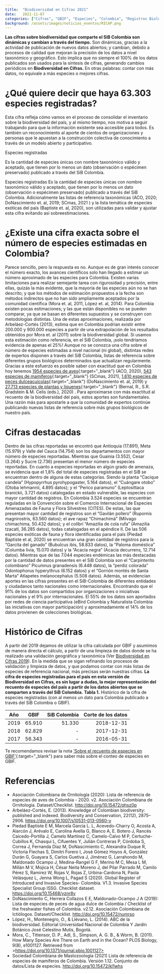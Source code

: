 ```yaml
---
title:  "Biodiversidad en Cifras 2021"
date:   2021-11-07
categories: ["Cifras", "GBIF", "Especies", "Colombia", "Registros Biológicos", "2021"]
background: /assets/images/noticias_eventos/RICAP.png
---
```


**Las cifras sobre biodiversidad que comparte el SiB Colombia son dinámicas y cambian a través del tiempo.** Son dinámicas, gracias a la actividad de publicación de nuevos datos abiertos; y cambian, debido a procesos de calidad que mejoran la precisión de los datos a nivel taxonómico y geográfico. Esto implica que no siempre el 100% de los datos publicados son usados para la síntesis de cifras, generando cambios periódicos en **Biodiversidad en Cifras.** En otras palabras: contar con más datos, no equivale a más especies o mejores cifras.

# ¿Qué quiere decir que haya 63.303 especies registradas?

Esta cifra refleja cómo vamos en el proceso de consolidar el inventario sobre la biodiversidad del país, y al mismo tiempo, nos motiva a seguir trabajando para que la información existente sea accesible para todos. Es también un reconocimiento al aporte de cientos de organizaciones y personas que le apuestan a la construcción colectiva de conocimiento a través de un modelo abierto y participativo. 

<form class="box">
  <div class="field">
    <label class="label">Especies registradas</label>
    <p>Es la cantidad de especies únicas con nombre taxonómico válido y aceptado, que tienen por lo menos un dato (observación o espécimen preservado) publicado a través del SiB Colombia.</p>
  </div>
</form>

Especies registradas
Es la cantidad de especies únicas con nombre taxonómico válido y aceptado, que tienen por lo menos un dato (observación o espécimen preservado) publicado a través del SiB Colombia. 
Adicionalmente las listas de referencia taxonómicas (ACO, 2020; DoNascimiento et. al, 2019; SCmas, 2021 ) y la lista temática de especies exóticas del país (Baptiste et. al, 2020), son utilizadas para validar y ajustar esta cifra evitando así sobreestimaciones. 

# ¿Existe una cifra exacta sobre el número de especies estimadas en Colombia?

Parece sencillo, pero la respuesta es no. Aunque es de gran interés conocer el número exacto, los avances científicos solo han llegado a estimar un número aproximado de las especies para Colombia. Existen varias limitaciones para realizar semejante tarea con rigurosidad y precisión, entre ellas, quizás la más evidente, que la mayoría de las especies aún no se han descrito; y que los métodos de estimación propuestos a la fecha son métodos indirectos que no han sido ampliamente aceptados por la comunidad científica (Mora et. al, 2011, López et. al, 2014).
Para Colombia existen pocas estimaciones; y las que están disponibles no se pueden comparar, ya que se basan en diferentes supuestos y se construyen con metodologías distintas. Una de estas aproximaciones, realizada por Arbeláez-Cortés (2013), estima que en Colombia podrían existir entre 200.000 y 900.000 especies a partir de una extrapolación de los resultados obtenidos por Mora et. al (2011) sobre la biodiversidad global. Si usamos esta estimación como referencia, en el SiB Colombia, ¡solo tendríamos evidencia de apenas el 25%!
Aunque no se conozca una cifra sobre el número de especies estimadas a nivel nacional (ni global), distintas redes de expertos disponen a través del SiB Colombia, listas de referencia sobre diferentes grupos biológicos determinados que actualizan regularmente. Gracias a este esfuerzo es posible saber con exactitud que en Colombia hoy tenemos [1954 especies de aves](https://doi.org/10.15472/qhsz0p){:target="_blank"} (ACO, 2020), [543 especies de mamíferos](https://doi.org/10.15472/kl1whs){:target="_blank"} (SCmas, 2021), [1.610 especies de peces dulceacuícolas](https://doi.org/10.15472/numrso){:target="_blank"} (DoNascimiento et. al, 2019) y [27.713 especies de plantas y líquenes](https://doi.org/10.15472/7avdhn){:target="_blank"} (Bernal, R., S.R. Gradstein & M. Celis (eds.), 2020) .
Para aproximarse con más exactitud al recuento de la biodiversidad del país, estos aportes son fundamentales. Una razón más para apostarle a que la comunidad de expertos continúe publicando nuevas listas de referencia sobre más grupos biológicos de nuestro país.

# Cifras destacadas

Dentro de las cifras reportadas se encontró que Antioquia (17.891), Meta (15.979) y Valle del Cauca (14.754) son los departamentos con mayor número de especies reportadas. Mientras que Guainia (3.552), Cesar (3.264) y Sucre (2.736) presentan el menor número de especies reportadas. 
En cuanto a especies reportadas en algún grado de amenaza, se evidencia que el 1,8% del total de especies registradas en el SiB se encuentran dentro de alguna de estas categorías. Siendo la planta “Cacique candela” (Hypopyrrhus pyrohypogaster, 5.164 datos), el “Cuángare otobo” (Otoba lehmannii, 4.895 datos); y el “Perico paramuno” (Leptosittaca branickii, 3.721 datos) catalogadas en estado vulnerable, las especies con mayor cantidad de registros.
En Colombia 3.524 especies se encuentran reguladas en la Convención sobre el Comercio Internacional de Especies Amenazadas de Fauna y Flora Silvestres (CITES). De estas, las que presentan mayor cantidad de registros son el “Gavilán pollero” (Rupornis magnirostris, 63.560 datos); el ave rapaz “Chimachimá” (Milvago chimachima, 50.432 datos); y el  colibrí “Amazilia de cola rufa” (Amazilia tzacatl, 36.285 datos), todas catalogadas en el apéndice II.
De las 506 especies exóticas de fauna y flora identificadas para el país (Piedad Baptiste et al, 2020) se encuentran una gran cantidad de registros para la “Garcita del ganado” (Bubulcus ibis, 58.833 datos),  la “Paloma doméstica”  (Columba livia, 15.070 datos) y la “Acacia negra” (Acacia decurrens, 12.714 datos). Mientras que de las 7.044 especies endémicas las más destacadas por la cantidad de datos presentes en el SiB Colombia son el “Carpinterito colombiano” Picumnus granadensis (6.448 datos), la “perdiz colorada” Odontophorus hyperythrus (6.152 datos) y el “Gorrión montés de Santa Marta” Atlapetes melanocephalus (5.508 datos).
Además, se evidencian aportes en las cifras presentes en el SiB-Colombia de diferentes entidades y ciudadanos tanto nacionales como internacionales. Encontrando que el 91% de los datos son compartidos por organizaciones o iniciativas  nacionales y el 9% por internacionales. El 55%  de los datos son aportados por redes de ciencia participativa (eBird Colombia y Naturalista Colombia las iniciativas con mayor participación) y aproximadamente el 14% de los datos provienen de colecciones biológicas.

# Histórico de Cifras

A partir del 2019 dejamos de utilizar la cifra calculada por GBIF y asumimos de manera directa el cálculo, a partir de una limpieza de datos donde se ha realizado una validación geográfica y taxonómica (Ver [Biodiversidad en Cifras 2019](https://biodiversidad.co/post/2019/biodiversidad-en-cifras/)).
En la medida que se sigan refinando los procesos de validación y limpieza de datos, y que podamos contar con más listas de especies de referencia nacional, más precisas serán nuestras cifras. **La cifra de especies registradas para el país en esta versión de Biodiversidad en Cifras, es sin lugar a dudas, la mejor representación del recuento de especies del país a partir de los datos abiertos que se comparten a través del SiB Colombia.**
**Tabla 1.** Histórico de la cifra de especies registradas (con al menos un dato para Colombia publicado a través del SiB Colombia o GBIF).

| Año       | GBIF       | SiB Colombia  |  Corte de los datos  |
| ------------- |:-------------:| -----:|-----:|
| 2019 | 65.910 | 51.330| 2018-12-31|
| 2018 | 62.829 | - | 2017-12-31|
| 2017 | 56.343| -  | 2016-05-31|

 
 
Te recomendamos revisar la nota [‘Sobre el recuento de especies en GBIF’](https://www.gbif.org/es/about-species-counts){:target="_blank"} para saber más sobre el conteo de especies en  GBIF.

# Referencias
* Asociación Colombiana de Ornitología (2020): Lista de referencia de especies de aves de Colombia - 2020. v2. Asociación Colombiana de Ornitología. Dataset/Checklist. <http://doi.org/10.15472/qhsz0p>
* Arbeláez-Cortés, E. (2013). Knowledge of Colombian biodiversity: published and indexed. Biodiversity and Conservation, 22(12), 2875–2906. <https://doi.org/10.1007/s10531-013-0560-y>
* Piedad Baptiste E M, Marcela García L. L, Acevedo-Charry O, Acosta A, Alarcón J, Arévalo E, Carolina Avella G, Blanco A, E. Botero J, Rancés Caicedo-Portilla J, Camelo Martínez C, Camelo-Calvo M P, Certuche-Cubillos K, Chasqui L, Cifuentes Y, Julián Contreras P, Córdoba S, Correa J, Fernanda Díaz M, DoNascimiento C, Alexandra Duque R, Victoria Flechas S, Dimitri Forero I, José Gómez Hoyos A, González Durán G, Guayara S, Carlos Guetiva J, Jiménez G, Larrahondo M, Maldonado Ocampo J, Medina-Rangel G F, Merino M C, Mesa L M, Millán M V, Mojica H, César Neita Moreno J, del Pilar Parrado M, Camilo Pérez S, Ramírez W, Rojas V, Rojas Z, Urbina-Cardona N, Paola Velásquez L, Jenna Wong L, Pagad S (2020). Global Register of Introduced and Invasive Species- Colombia. V1.3. Invasive Species Specialist Group ISSG. Checklist dataset. <https://doi.org/10.15468/yznr8v>
* DoNascimiento C, Herrera Collazos E E, Maldonado-Ocampo J A (2019): Lista de especies de peces de agua dulce de Colombia / Checklist of the freshwater fishes of Colombia. v2.12. Asociación Colombiana de Ictiólogos. Dataset/Checklist. <http://doi.org/10.15472/numrso>
* López, H., Montenegro, O., & Liévano, L. (2014). ABC de la biodiversidad. Editorial Universidad Nacional de Colombia Y Jardín Botánico José Celestino Mutis, Bogotá.
* Mora, C., Tittensor, D. P., Adl, S., Simpson, A. G. B., & Worm, B. (2011). How Many Species Are There on Earth and in the Ocean? PLOS Biology, 9(8), e1001127. Retrieved from >https://doi.org/10.1371/journal.pbio.1001127>
* Sociedad Colombiana de Mastozoología (2021) Lista de referencia de especies de mamíferos de Colombia. Versión 1.12. Conjunto de datos/Lista de especies. <http://doi.org/10.15472/kl1whs>

